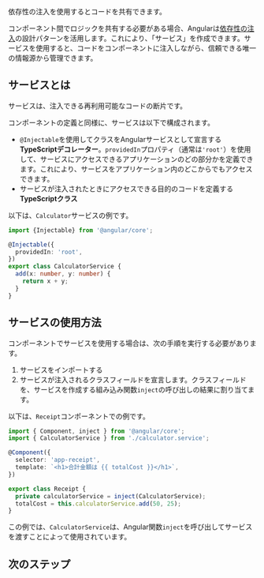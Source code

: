 <docs-decorative-header title="コードの共有" imgSrc="adev/src/assets/images/dependency_injection.svg"> <!-- markdownlint-disable-line -->
依存性の注入を使用するとコードを共有できます。
</docs-decorative-header>

コンポーネント間でロジックを共有する必要がある場合、Angularは[依存性の注入](guide/di)の設計パターンを活用します。これにより、「サービス」を作成できます。サービスを使用すると、コードをコンポーネントに注入しながら、信頼できる唯一の情報源から管理できます。

## サービスとは

サービスは、注入できる再利用可能なコードの断片です。

コンポーネントの定義と同様に、サービスは以下で構成されます。

- `@Injectable`を使用してクラスをAngularサービスとして宣言する**TypeScriptデコレーター**。`providedIn`プロパティ（通常は`'root'`）を使用して、サービスにアクセスできるアプリケーションのどの部分かを定義できます。これにより、サービスをアプリケーション内のどこからでもアクセスできます。
- サービスが注入されたときにアクセスできる目的のコードを定義する**TypeScriptクラス**

以下は、`Calculator`サービスの例です。

```ts
import {Injectable} from '@angular/core';

@Injectable({
  providedIn: 'root',
})
export class CalculatorService {
  add(x: number, y: number) {
    return x + y;
  }
}
```

## サービスの使用方法

コンポーネントでサービスを使用する場合は、次の手順を実行する必要があります。

1. サービスをインポートする
2. サービスが注入されるクラスフィールドを宣言します。クラスフィールドを、サービスを作成する組み込み関数`inject`の呼び出しの結果に割り当てます。

以下は、`Receipt`コンポーネントでの例です。

```ts
import { Component, inject } from '@angular/core';
import { CalculatorService } from './calculator.service';

@Component({
  selector: 'app-receipt',
  template: `<h1>合計金額は {{ totalCost }}</h1>`,
})

export class Receipt {
  private calculatorService = inject(CalculatorService);
  totalCost = this.calculatorService.add(50, 25);
}
```

この例では、`CalculatorService`は、Angular関数`inject`を呼び出してサービスを渡すことによって使用されています。

## 次のステップ

<docs-pill-row>
  <docs-pill title="基本要素の次のステップ" href="essentials/next-steps" />
</docs-pill-row>
